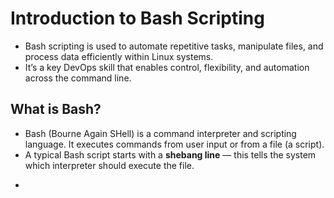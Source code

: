#  Introduction to Bash Scripting
- Bash scripting is used to automate repetitive tasks, manipulate files, and process data efficiently within Linux systems.  
- It’s a key DevOps skill that enables control, flexibility, and automation across the command line.

##  What is Bash?
- Bash (Bourne Again SHell) is a command interpreter and scripting language. It executes commands from user input or from a file (a script).
- A typical Bash script starts with a **shebang line** — this tells the system which interpreter should execute the file.
- ```bash #!/bin/bash
